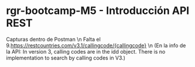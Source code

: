 # rgr-bootcamp-M5 - Introducción API REST

Capturas dentro de Postman \n
Falta el 9.https://restcountries.com/v3.1/callingcode/{callingcode} \n
(En la info de la API: In version 3, calling codes are in the idd object. There is no implementation to search by calling codes in V3.)
